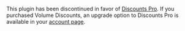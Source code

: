 This plugin has been discontinued in favor of [Discounts Pro](https://easydigitaldownloads.com/downloads/discounts-pro/). If you purchased Volume Discounts, an upgrade option to Discounts Pro is available in your [account page](https://easydigitaldownloads.com/your-account).
